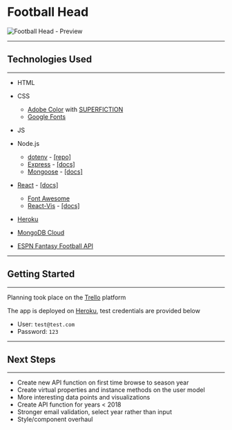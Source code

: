 # Football Head

![Football Head - Preview](https://i.imgur.com/XM5pXUw.png)

---

## Technologies Used

---

- HTML
- CSS
  - [Adobe Color](https://color.adobe.com/trends) with [SUPERFICTION](https://www.behance.net/gallery/111100957/Energyplus-Collaboration-Goods)
  - [Google Fonts](https://fonts.google.com/)
- JS
- Node.js

  - [dotenv](https://www.npmjs.com/package/dotenv) - [[repo]](https://github.com/motdotla/dotenv#readme)
  - [Express](https://www.npmjs.com/package/express) - [[docs]](http://expressjs.com/en/4x/api.html)
  - [Mongoose](https://www.npmjs.com/package/mongoose) - [[docs]](https://mongoosejs.com/docs/guide.html)

- [React](https://reactjs.org/) - [[docs]](https://reactjs.org/docs/getting-started.html)
  - [Font Awesome](https://fontawesome.com/how-to-use/on-the-web/using-with/react)
  - [React-Vis](https://github.com/uber/react-vis) - [[docs]](http://uber.github.io/react-vis/documentation/welcome-to-react-vis)

- [Heroku](https://www.heroku.com/)

- [MongoDB Cloud](https://www.mongodb.com/cloud)

- [ESPN Fantasy Football API](https://www.espn.com/apis/devcenter/overview.html)

---

## Getting Started

---

Planning took place on the [Trello](https://trello.com/b/tRo19vkS/football-head) platform

The app is deployed on [Heroku]([http://.herokuapp.com/](https://footballhead.herokuapp.com/)), test credentials are provided below

- User: `test@test.com`
- Password: `123`

---

## Next Steps

---

- Create new API function on first time browse to season year
- Create virtual properties and instance methods on the user model
- More interesting data points and visualizations
- Create API function for years < 2018
- Stronger email validation, select year rather than input
- Style/component overhaul
